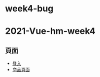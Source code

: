 # week4-bug

# 2021-Vue-hm-week4

頁面
---
* [登入](https://alertislow.github.io/week4-bug/login.html)
* [商品頁面](https://alertislow.github.io/week4-bug/products.html)
